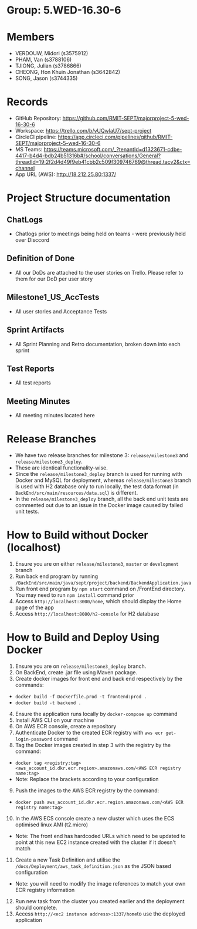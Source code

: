 # Group: 5.WED-16.30-6 

# Members 
* VERDOUW, Midori (s3575912) 
* PHAM, Van (s3788106) 
* TJIONG, Julian (s3786866) 
* CHEONG, Hon Khuin Jonathan (s3642842) 
* SONG, Jason (s3744335) 

# Records 
* GitHub Repository: https://github.com/RMIT-SEPT/majorproject-5-wed-16-30-6 
* Workspace: https://trello.com/b/vUQwlaU7/sept-project 
* CircleCI pipeline: https://app.circleci.com/pipelines/github/RMIT-SEPT/majorproject-5-wed-16-30-6 
* MS Teams: https://teams.microsoft.com/_?tenantId=d1323671-cdbe-4417-b4d4-bdb24b51316b#/school/conversations/General?threadId=19:2f2d4d49f9eb41cbb2c509f309746769@thread.tacv2&ctx=channel 
* App URL (AWS): http://18.212.25.80:1337/ 

# Project Structure documentation 
## ChatLogs
* Chatlogs prior to meetings being held on teams - were previously held over Disccord

## Definition of Done
* All our DoDs are attached to the user stories on Trello. Please refer to them for our DoD per user story

## Milestone1_US_AccTests
* All user stories and Acceptance Tests
## Sprint Artifacts
* All Sprint Planning and Retro documentation, broken down into each sprint
## Test Reports
* All test reports
## Meeting Minutes
* All meeting minutes located here

# Release Branches
* We have two release branches for milestone 3: `release/milestone3` and `release/milestone3_deploy`.
* These are identical functionality-wise.
* Since the `release/milestone3_deploy` branch is used for running with Docker and MySQL for deployment, whereas `release/milestone3` branch is used with H2 database only to run locally, the test data format (in `BackEnd/src/main/resources/data.sql`) is different.
* In the `release/milestone3_deploy` branch, all the back end unit tests are commented out due to an issue in the Docker image caused by failed unit tests. 


# How to Build without Docker (localhost)
1. Ensure you are on either `release/milestone3`, `master` or `development` branch
2. Run back end program by running `/BackEnd/src/main/java/sept/project/backend/BackendApplication.java`
3. Run front end program by `npm start` command on /FrontEnd directory. You may need to run `npm install` command prior
4. Access `http://localhost:3000/home`, which should display the Home page of the app
5. Access `http://localhost:8080/h2-console` for H2 database

# How to Build and Deploy Using Docker
1. Ensure you are on `release/milestone3_deploy` branch.
2. On BackEnd, create .jar file using Maven package.
3. Create docker images for front end and back end respectively by the commands:
* `docker build -f Dockerfile.prod -t frontend:prod .`
* `docker build -t backend .`
4. Ensure the application runs locally by `docker-compose up` command
5. Install AWS CLI on your machine
6. On AWS ECR console, create a repository
7. Authenticate Docker to the created ECR registry with `aws ecr get-login-password` command
8. Tag the Docker images created in step 3 with the registry by the command:
* `docker tag <registry:tag> <aws_account_id.dkr.ecr.region>.amazonaws.com/<AWS ECR registry name:tag>`
* Note: Replace the brackets according to your configuration
9. Push the images to the AWS ECR registry by the command:
* `docker push aws_account_id.dkr.ecr.region.amazonaws.com/<AWS ECR registry name:tag>`
10. In the AWS ECS console create a new cluster which uses the ECS optimised linux AMI (t2.micro)
* Note: The front end has hardcoded URLs which need to be updated to point at this new EC2 instance created with the cluster if it doesn't match
11. Create a new Task Definition and utilise the `/docs/Deployment/aws_task_definition.json` as the JSON based configuration
* Note: you will need to modify the image references to match your own ECR registry information
12. Run new task from the cluster you created earlier and the deployment should complete.
13. Access `http://<ec2 instance address>:1337/home`to use the deployed application
